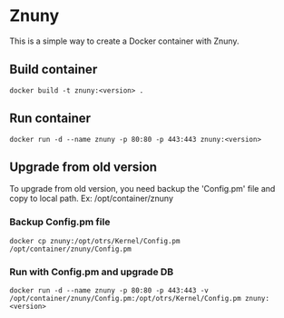 # Znuny
This is a simple way to create a Docker container with Znuny.

## Build container
``
docker build -t znuny:<version> .
``

## Run container
``
docker run -d --name znuny -p 80:80 -p 443:443 znuny:<version>
``

## Upgrade from old version
To upgrade from old version, you need backup the 'Config.pm' file and copy to local path.
Ex: /opt/container/znuny

### Backup Config.pm file
``
docker cp znuny:/opt/otrs/Kernel/Config.pm /opt/container/znuny/Config.pm
``

### Run with Config.pm and upgrade DB
``
docker run -d --name znuny -p 80:80 -p 443:443 -v /opt/container/znuny/Config.pm:/opt/otrs/Kernel/Config.pm znuny:<version>
``
